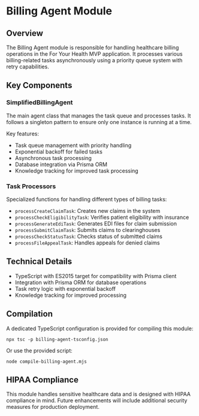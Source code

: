 # Billing Agent Module

## Overview
The Billing Agent module is responsible for handling healthcare billing operations in the For Your Health MVP application. It processes various billing-related tasks asynchronously using a priority queue system with retry capabilities.

## Key Components

### SimplifiedBillingAgent
The main agent class that manages the task queue and processes tasks. It follows a singleton pattern to ensure only one instance is running at a time.

Key features:
- Task queue management with priority handling
- Exponential backoff for failed tasks
- Asynchronous task processing
- Database integration via Prisma ORM
- Knowledge tracking for improved task processing

### Task Processors
Specialized functions for handling different types of billing tasks:
- `processCreateClaimTask`: Creates new claims in the system
- `processCheckEligibilityTask`: Verifies patient eligibility with insurance
- `processGenerateEdiTask`: Generates EDI files for claim submission
- `processSubmitClaimTask`: Submits claims to clearinghouses
- `processCheckStatusTask`: Checks status of submitted claims
- `processFileAppealTask`: Handles appeals for denied claims

## Technical Details
- TypeScript with ES2015 target for compatibility with Prisma client
- Integration with Prisma ORM for database operations
- Task retry logic with exponential backoff
- Knowledge tracking for improved processing

## Compilation
A dedicated TypeScript configuration is provided for compiling this module:
```
npx tsc -p billing-agent-tsconfig.json
```

Or use the provided script:
```
node compile-billing-agent.mjs
```

## HIPAA Compliance
This module handles sensitive healthcare data and is designed with HIPAA compliance in mind. Future enhancements will include additional security measures for production deployment.
